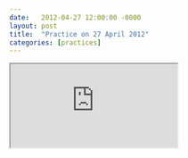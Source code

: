 ```yaml
---
date:   2012-04-27 12:00:00 -0000
layout: post
title:  "Practice on 27 April 2012"
categories: [practices]
---
```

<iframe src="https://www.youtube.com/embed/znTFLEI8EEs?rel=0" allowfullscreen="allowfullscreen"></iframe>
